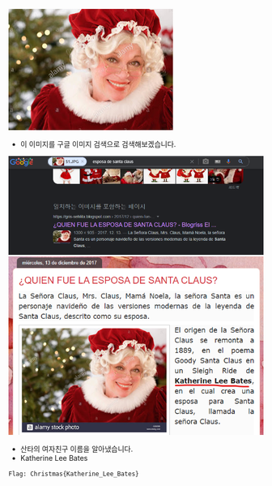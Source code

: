 ![alt S1](https://github.com/simnple/Christmas_ctf/blob/main/OSINT/imgs/S1.JPG)
* 이 이미지를 구글 이미지 검색으로 검색해보겠습니다.

![alt S2](https://github.com/simnple/Christmas_ctf/blob/main/OSINT/imgs/S2.png)
![alt S3](https://github.com/simnple/Christmas_ctf/blob/main/OSINT/imgs/S3.png)
* 산타의 여자친구 이름을 알아냈습니다.
* Katherine Lee Bates
```
Flag: Christmas{Katherine_Lee_Bates}
```